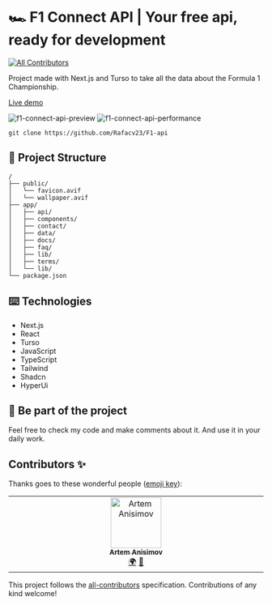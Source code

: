 # 🏎️ F1 Connect API | Your free api, ready for development
<!-- ALL-CONTRIBUTORS-BADGE:START - Do not remove or modify this section -->
[![All Contributors](https://img.shields.io/badge/all_contributors-1-orange.svg?style=flat-square)](#contributors-)
<!-- ALL-CONTRIBUTORS-BADGE:END -->

Project made with Next.js and Turso to take all the data about the Formula 1 Championship.

[Live demo](https://f1-connect-api.vercel.app)

![f1-connect-api-preview](https://i.imgur.com/BDxpw46.png)
![f1-connect-api-performance](https://i.imgur.com/9FiC5VK.png)

```
git clone https://github.com/Rafacv23/F1-api
```

## 🚀 Project Structure

```text
/
├── public/
│   └── favicon.avif
│   └── wallpaper.avif
├── app/
│   ├── api/
│   ├── components/
│   ├── contact/
│   ├── data/
│   ├── docs/
│   ├── faq/
│   ├── lib/
│   ├── terms/
│   └── lib/
└── package.json
```

## ⌨️ Technologies

- Next.js
- React
- Turso
- JavaScript
- TypeScript
- Tailwind
- Shadcn
- HyperUi

## 👀 Be part of the project

Feel free to check my code and make comments about it. And use it in your daily work.

## Contributors ✨

Thanks goes to these wonderful people ([emoji key](https://allcontributors.org/docs/en/emoji-key)):

<!-- ALL-CONTRIBUTORS-LIST:START - Do not remove or modify this section -->
<!-- prettier-ignore-start -->
<!-- markdownlint-disable -->
<table>
  <tbody>
    <tr>
      <td align="center" valign="top" width="14.28%"><a href="https://github.com/mbhusty"><img src="https://avatars.githubusercontent.com/u/7149699?v=4?s=100" width="100px;" alt="Artem Anisimov"/><br /><sub><b>Artem Anisimov</b></sub></a><br /><a href="#translation-mbhusty" title="Translation">🌍</a> <a href="https://github.com/Rafacv23/F1-api/issues?q=author%3Ambhusty" title="Bug reports">🐛</a></td>
    </tr>
  </tbody>
</table>

<!-- markdownlint-restore -->
<!-- prettier-ignore-end -->

<!-- ALL-CONTRIBUTORS-LIST:END -->

This project follows the [all-contributors](https://github.com/all-contributors/all-contributors) specification. Contributions of any kind welcome!